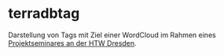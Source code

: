 # terradbtag

Darstellung von Tags mit Ziel einer WordCloud im Rahmen eines [Projektseminares an der HTW Dresden](https://github.com/SemAhto/).
